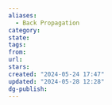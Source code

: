 ```yaml
---
aliases:
  - Back Propagation
category: 
state: 
tags: 
from: 
url: 
stars: 
created: "2024-05-24 17:47"
updated: "2024-05-28 12:28"
dg-publish: 
---
```

